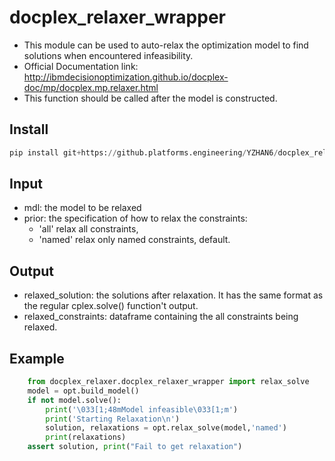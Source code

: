 # docplex_relaxer_wrapper
* This module can be used to auto-relax the optimization model to find solutions when encountered infeasibility.
* Official Documentation link: http://ibmdecisionoptimization.github.io/docplex-doc/mp/docplex.mp.relaxer.html
* This function should be called after the model is constructed.

## Install
```python
pip install git+https://github.platforms.engineering/YZHAN6/docplex_relaxer_wrapper.git
```
## Input
* mdl: the model to be relaxed
* prior: the specification of how to relax the constraints:
  - 'all' relax all constraints,
  - 'named' relax only named constraints, default.

## Output
* relaxed_solution: the solutions after relaxation. It has the same format as the regular cplex.solve() function't output.
* relaxed_constraints: dataframe containing the all constraints being relaxed.

## Example 
```python
	from docplex_relaxer.docplex_relaxer_wrapper import relax_solve
    model = opt.build_model()
    if not model.solve():
        print('\033[1;48mModel infeasible\033[1;m')
        print('Starting Relaxation\n')
        solution, relaxations = opt.relax_solve(model,'named')
        print(relaxations)
    assert solution, print("Fail to get relaxation")
```